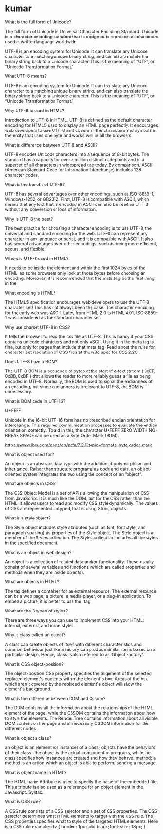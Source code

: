 # kumar

What is the full form of Unicode?

The full form of Unicode is Universal Character Encoding Standard. Unicode is a character encoding standard that is designed to represent all characters used in written language worldwide.

UTF-8 is an encoding system for Unicode. It can translate any Unicode character to a matching unique binary string, and can also translate the binary string back to a Unicode character. This is the meaning of “UTF”, or “Unicode Transformation Format.”

What UTF-8 means?

UTF-8 is an encoding system for Unicode. It can translate any Unicode character to a matching unique binary string, and can also translate the binary string back to a Unicode character. This is the meaning of “UTF”, or “Unicode Transformation Format.”

Why UTF-8 is used in HTML?

Introduction to UTF-8 in HTML. UTF-8 is defined as the default character encoding for HTML5 used to display an HTML page perfectly. It encourages web developers to use UTF-8 as it covers all the characters and symbols in the entity that uses one byte and works well in all the browsers.

What is difference between UTF-8 and ASCII?

UTF-8 encodes Unicode characters into a sequence of 8-bit bytes. The standard has a capacity for over a million distinct codepoints and is a superset of all characters in widespread use today. By comparison, ASCII (American Standard Code for Information Interchange) includes 128 character codes.

What is the benefit of UTF-8?

UTF-8 has several advantages over other encodings, such as ISO-8859-1, Windows-1252, or GB2312. First, UTF-8 is compatible with ASCII, which means that any text that is encoded in ASCII can also be read as UTF-8 without any conversion or loss of information.

Why is UTF-8 the best?

The best practice for choosing a character encoding is to use UTF-8, the universal and standard encoding for the web. UTF-8 can represent any character in any language or script, and it is compatible with ASCII. It also has several advantages over other encodings, such as being more efficient, secure, and flexible.

Where is UTF-8 used in HTML?

It needs to be inside the <head> element and within the first 1024 bytes of the HTML, as some browsers only look at those bytes before choosing an encoding. Moreover, it is recommended that the meta tag be the first thing in the <head> .

What encoding is HTML?

The HTML5 specification encourages web developers to use the UTF-8 character set! This has not always been the case. The character encoding for the early web was ASCII. Later, from HTML 2.0 to HTML 4.01, ISO-8859-1 was considered as the standard character set.

Why use charset UTF-8 in CSS?

It tells the browser to read the css file as UTF-8. This is handy if your CSS contains unicode characters and not only ASCII. Using it in the meta tag is fine, but only for pages that include that meta tag. Read about the rules for character set resolution of CSS files at the w3c spec for CSS 2.26

Does UTF-8 have a BOM?

The UTF-8 BOM is a sequence of bytes at the start of a text stream ( 0xEF, 0xBB, 0xBF ) that allows the reader to more reliably guess a file as being encoded in UTF-8. Normally, the BOM is used to signal the endianness of an encoding, but since endianness is irrelevant to UTF-8, the BOM is unnecessary.

What is BOM code in UTF-16?

U+FEFF

Unicode in the 16-bit UTF-16 form has no prescribed endian orientation for interchange. This requires communication processes to evaluate the endian orientation correctly. To aid in this, the character U+FEFF ZERO WIDTH NO-BREAK SPACE can be used as a Byte Order Mark (BOM).

https://www.ibm.com/docs/en/psfa/7.2.1?topic=formats-byte-order-mark

What is object used for?

An object is an abstract data type with the addition of polymorphism and inheritance. Rather than structure programs as code and data, an object-oriented system integrates the two using the concept of an "object".

What are objects in CSS?

The CSS Object Model is a set of APIs allowing the manipulation of CSS from JavaScript. It is much like the DOM, but for the CSS rather than the HTML. It allows users to read and modify CSS style dynamically. The values of CSS are represented untyped, that is using String objects.

What is a style object?

The Style object includes style attributes (such as font, font style, and paragraph spacing) as properties of the Style object. The Style object is a member of the Styles collection. The Styles collection includes all the styles in the specified document.

What is an object in web design?

An object is a collection of related data and/or functionality. These usually consist of several variables and functions (which are called properties and methods when they are inside objects).

What are objects in HTML?

The <object> tag defines a container for an external resource. The external resource can be a web page, a picture, a media player, or a plug-in application. To embed a picture, it is better to use the <img> tag.

What are the 3 types of styles?

There are three ways you can use to implement CSS into your HTML: internal, external, and inline styles.

Why is class called an object?

A class can create objects of itself with different characteristics and common behaviour just like a factory can produce similar items based on a particular design. Hence, class is also referred to as 'Object Factory'.

What is CSS object-position?

The object-position CSS property specifies the alignment of the selected replaced element's contents within the element's box. Areas of the box which aren't covered by the replaced element's object will show the element's background.

What is the difference between DOM and Cssom?

The DOM contains all the information about the relationships of the HTML element of the page, while the CSSOM contains the information about how to style the elements. The Render Tree contains information about all visible DOM content on the page and all necessary CSSOM information for the different nodes.

What is object a class?

an object is an element (or instance) of a class; objects have the behaviors of their class. The object is the actual component of programs, while the class specifies how instances are created and how they behave. method: a method is an action which an object is able to perform. sending a message.

What is object name in HTML?

The HTML <object> name Attribute is used to specify the name of the embedded file. This attribute is also used as a reference for an object element in the Javascript. Syntax: <object name="name">

What is CSS rule?

A CSS rule consists of a CSS selector and a set of CSS properties. The CSS selector determines what HTML elements to target with the CSS rule. The CSS properties specifies what to style of the targeted HTML elements. Here is a CSS rule example: div { border : 1px solid black; font-size : 18px; }


